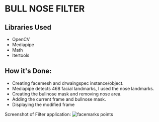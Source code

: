 # BULL NOSE FILTER

## Libraries Used
- OpenCV
- Mediapipe
- Math
- Itertools

## How it's Done:
- Creating facemesh and drwaingspec instance/object.
- Mediapipe detects 468 facial landmarks, I used the nose landmarks.
- Creating the bullnose mask and removing nose area.
- Adding the current frame and bullnose mask.
- Displaying the modified frame

Screenshot of Filter application:
![facemarks points](/nosess.PNG)

